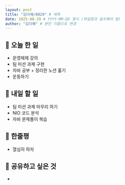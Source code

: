 ```yaml
---
layout: post
title: "김다혜/0829" # 제목
date: 2025-08-29 # YYYY-MM-DD 형식 (파일명과 일치해야 함)
author: "김다혜" # 본인 이름으로 변경
---
```


## 📝 오늘 한 일

- 운영체제 강의
- 팀 미션 과제 구현
- 자바 공부 + 정리한 노션 훑기
- 운동하기

## 🎯 내일 할 일

- 팀 미션 과제 마무리 하기
- NIO 코드 분석
- 자바 문제풀이 복습

## 💭 한줄평

- 열심히 하자

## 🔗 공유하고 싶은 것

- 